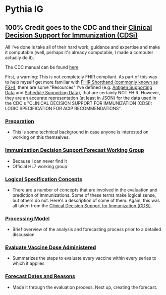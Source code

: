 # Pythia IG

## 100% Credit goes to the CDC and their [Clinical Decision Support for Immunization (CDSi)](https://www.cdc.gov/vaccines/programs/iis/cdsi.html)

All I've done is take all of their hard work, guidance and expertise and make it computable (well, perhaps it's already computable, I made a computer actually do it).

The CDC manual can be found [here](https://www.cdc.gov/vaccines/programs/iis/interop-proj/downloads/logic-spec-acip-rec-4.5.pdf)

First, a warning:
This is not completely FHIR compliant. As part of this was to help myself get more familiar with [FHIR Shorthand (commonly known as FSH)](https://build.fhir.org/ig/HL7/fhir-shorthand/), there are some "Resources" I've defined (e.g. [Antigen Supporting Data](StructureDefinition-antigen-supporting-data.html) and [Schedule Supporting Data](StructureDefinition-schedule-supporting-data.html)), that are certainly NOT FHIR. However, they are an accurate representation (at least in JSON) for the data used in the CDC's "CLINICAL DECISION SUPPORT FOR IMMUNIZATION (CDSI): LOGIC SPECIFICATION FOR ACIP RECOMMENDATIONS".

### [Preparation](01_preparation.html)
- This is some technical background in case anyone is interested on working on this themselves.

### [Immunization Decision Support Forecast Working Group](http://hl7.org/fhir/us/immds/)
- Because I can never find it
- Official HL7 working group

### [Logical Specification Concepts](02_logical-specification-concepts.html)
- There are a number of concepts that are involved in the evaluation and prediction of immunizations. Some of these terms make logical sense, but others do not. Here's a description of some of them. Again, this was all taken from the [Clinical Decision Support for Immunization (CDSi)](https://www.cdc.gov/vaccines/programs/iis/cdsi.html).

### [Processing Model](03_processing-model.html)
- Brief overview of the analysis and forecasting process prior to a detailed discussion

### [Evaluate Vaccine Dose Administered](04_evaluate-vaccine-dose-administered.html)
- Summarizes the steps to evaluate every vaccine within every series to which it applies

### [Forecast Dates and Reasons](05_forecast-dates-and-reasons.html)
- Made it through the evaluation process. Next up, creating the forecast.
